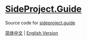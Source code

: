 # [SideProject.Guide](https://sideproject.guide/)

Source code for [sideproject.guide](https://sideproject.guide/)

[简体中文](https://sideproject.guide/zh) | [English Version](https://sideproject.guide/en)

